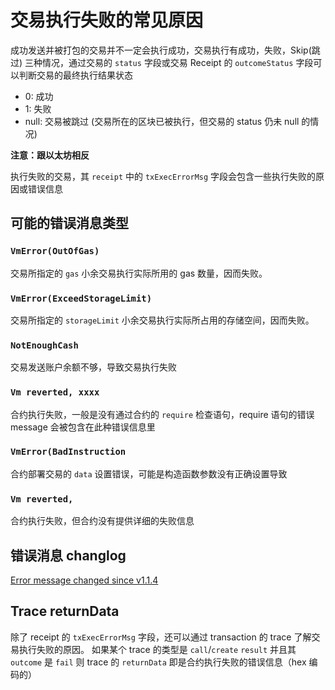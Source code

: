 # 交易执行失败的常见原因

成功发送并被打包的交易并不一定会执行成功，交易执行有成功，失败，Skip(跳过) 三种情况，通过交易的 `status` 字段或交易 Receipt 的 `outcomeStatus` 字段可以判断交易的最终执行结果状态

* 0: 成功
* 1: 失败
* null: 交易被跳过 (交易所在的区块已被执行，但交易的 status 仍未 null 的情况)

**注意：跟以太坊相反**

执行失败的交易，其 `receipt` 中的 `txExecErrorMsg` 字段会包含一些执行失败的原因或错误信息

## 可能的错误消息类型

### `VmError(OutOfGas)`

交易所指定的 `gas` 小余交易执行实际所用的 gas 数量，因而失败。

### `VmError(ExceedStorageLimit)`

交易所指定的 `storageLimit` 小余交易执行实际所占用的存储空间，因而失败。

### `NotEnoughCash`

交易发送账户余额不够，导致交易执行失败

### `Vm reverted, xxxx`

合约执行失败，一般是没有通过合约的 `require` 检查语句，require 语句的错误 message 会被包含在此种错误信息里

### `VmError(BadInstruction`

合约部署交易的 `data` 设置错误，可能是构造函数参数没有正确设置导致

### `Vm reverted, `

合约执行失败，但合约没有提供详细的失败信息

## 错误消息 changlog

[Error message changed since v1.1.4](https://github.com/Conflux-Chain/CIPs/issues/70)

## Trace returnData

除了 receipt 的 `txExecErrorMsg` 字段，还可以通过 transaction 的 trace 了解交易执行失败的原因。
如果某个 trace 的类型是 `call`/`create` `result` 并且其 `outcome` 是 `fail` 则 trace 的 `returnData` 即是合约执行失败的错误信息（hex 编码的）
